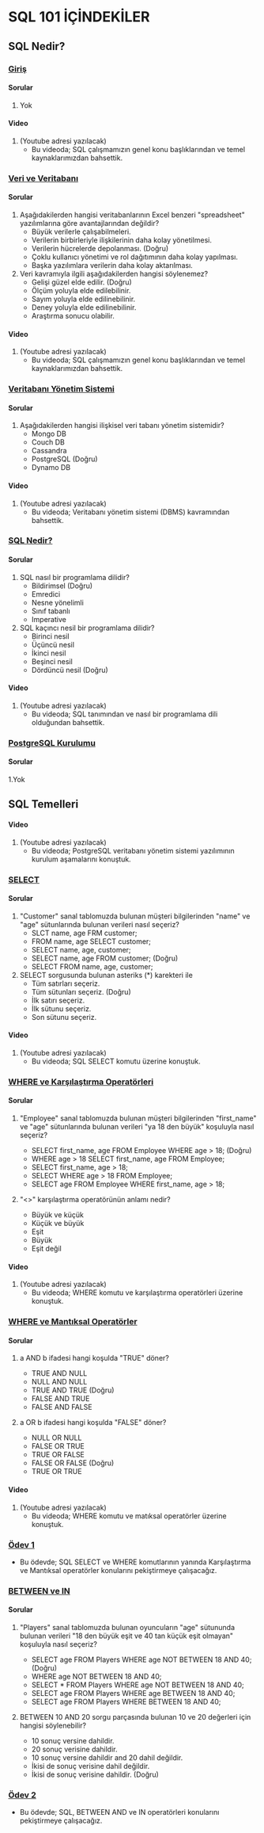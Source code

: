 # SQL 101 İÇİNDEKİLER

## SQL Nedir? 
### [Giriş](intro/)
#### Sorular
1. Yok

#### Video
1. (Youtube adresi yazılacak)
	- Bu videoda; SQL çalışmamızın genel konu başlıklarından ve temel kaynaklarımızdan bahsettik. 

### [Veri ve Veritabanı](DataAndDatabase/)
#### Sorular
1. Aşağıdakilerden hangisi veritabanlarının Excel benzeri "spreadsheet" yazılımlarına göre avantajlarından değildir?
	- Büyük verilerle çalışabilmeleri.
	- Verilerin birbirleriyle ilişkilerinin daha kolay yönetilmesi.
	- Verilerin hücrelerde depolanması. (Doğru)
	- Çoklu kullanıcı yönetimi ve rol dağıtımının daha kolay yapılması.
	- Başka yazılımlara verilerin daha kolay aktarılması.
2. Veri kavramıyla ilgili aşağıdakilerden hangisi söylenemez?
	- Gelişi güzel elde edilir. (Doğru)
	- Ölçüm yoluyla elde edilebilinir.
	- Sayım yoluyla elde edilinebilinir.
	- Deney yoluyla elde edilinebilinir.
	- Araştırma sonucu olabilir.

#### Video
1. (Youtube adresi yazılacak)
	- Bu videoda; SQL çalışmamızın genel konu başlıklarından ve temel kaynaklarımızdan bahsettik. 

### [Veritabanı Yönetim Sistemi](DatabaseManagementSystem/)
#### Sorular
1. Aşağıdakilerden hangisi ilişkisel veri tabanı yönetim sistemidir?
	- Mongo DB
	- Couch DB
	- Cassandra 
	- PostgreSQL (Doğru)
	- Dynamo DB


#### Video
1. (Youtube adresi yazılacak)
	- Bu videoda; Veritabanı yönetim sistemi (DBMS) kavramından bahsettik. 

### [SQL Nedir?](DatabaseManagementSystem/)
#### Sorular
1. SQL nasıl bir programlama dilidir?
	- Bildirimsel (Doğru)
	- Emredici
	- Nesne yönelimli
	- Sınıf tabanlı
	- Imperative
2. SQL kaçıncı nesil bir programlama dilidir?
	- Birinci nesil
	- Üçüncü nesil
	- İkinci nesil
	- Beşinci nesil
	- Dördüncü nesil (Doğru)


#### Video
1. (Youtube adresi yazılacak)
	- Bu videoda; SQL tanımından ve nasıl bir programlama dili olduğundan bahsettik.

### [PostgreSQL Kurulumu](InstallPostgresql/)
#### Sorular
1.Yok

## SQL Temelleri 
#### Video
1. (Youtube adresi yazılacak)
	- Bu videoda; PostgreSQL veritabanı yönetim sistemi yazılımının kurulum aşamalarını konuştuk.

### [SELECT](Select/)
#### Sorular
1. "Customer" sanal tablomuzda bulunan müşteri bilgilerinden "name" ve "age" sütunlarında bulunan verileri nasıl seçeriz?
	- SLCT name, age FRM customer;
	- FROM name, age SELECT customer;
	- SELECT name, age, customer;
	- SELECT name, age FROM customer; (Doğru)
	- SELECT FROM name, age, customer; 
2. SELECT sorgusunda bulunan asteriks (*) karekteri ile
	- Tüm satırları seçeriz.
	- Tüm sütunları seçeriz. (Doğru)
	- İlk satırı seçeriz.
	- İlk sütunu seçeriz.
	- Son sütunu seçeriz.


#### Video
1. (Youtube adresi yazılacak)
	- Bu videoda; SQL SELECT komutu üzerine konuştuk.

### [WHERE ve Karşılaştırma Operatörleri](WhereComparison/)
#### Sorular
1. "Employee" sanal tablomuzda bulunan müşteri bilgilerinden "first_name" ve "age" sütunlarında bulunan verileri "ya 18 den büyük" koşuluyla nasıl seçeriz?
	- SELECT first_name, age FROM Employee WHERE age > 18; (Doğru)
	- WHERE age > 18 SELECT first_name, age FROM Employee;
	- SELECT first_name, age > 18;
	- SELECT WHERE age > 18 FROM Employee;
	- SELECT age FROM Employee WHERE first_name, age > 18;
					
2. "<>" karşılaştırma operatörünün anlamı nedir?
	- Büyük ve küçük
	- Küçük ve büyük
	- Eşit
	- Büyük
	- Eşit değil
					

#### Video
1. (Youtube adresi yazılacak)
	- Bu videoda; WHERE komutu ve karşılaştırma operatörleri üzerine konuştuk.

### [WHERE ve Mantıksal Operatörler](WhereLogical/)
#### Sorular
1. a AND b ifadesi hangi koşulda "TRUE" döner?
	- TRUE AND NULL
	- NULL AND NULL
	- TRUE AND TRUE (Doğru)
	- FALSE AND TRUE
	- FALSE AND FALSE				
					
2. a OR b ifadesi hangi koşulda "FALSE" döner?
	- NULL OR NULL
	- FALSE OR TRUE
	- TRUE OR FALSE
	- FALSE OR FALSE (Doğru)
	- TRUE OR TRUE					
					

#### Video
1. (Youtube adresi yazılacak)
	- Bu videoda; WHERE komutu ve matıksal operatörler üzerine konuştuk.

### [Ödev 1](Odev1/)
- Bu ödevde; SQL SELECT ve WHERE komutlarının yanında Karşılaştırma ve Mantıksal operatörler konularını pekiştirmeye çalışacağız.

### [BETWEEN ve IN](BetweenAndIn/)
#### Sorular
1. "Players" sanal tablomuzda bulunan oyuncuların "age" sütununda bulunan verileri "18 den büyük eşit ve 40 tan küçük eşit olmayan" koşuluyla nasıl seçeriz?
	- SELECT age FROM Players WHERE age NOT BETWEEN 18 AND 40; (Doğru)
	- WHERE age NOT BETWEEN 18 AND 40;
	- SELECT * FROM Players WHERE age NOT BETWEEN 18 AND 40;
	- SELECT age FROM Players WHERE age BETWEEN 18 AND 40;
	- SELECT age FROM Players WHERE BETWEEN 18 AND 40;										
					
2. BETWEEN 10 AND 20 sorgu parçasında bulunan 10 ve 20 değerleri için hangisi söylenebilir?
	- 10 sonuç versine dahildir.
	- 20 sonuç verisine dahildir.
	- 10 sonuç versine dahildir and 20 dahil değildir.
	- İkisi de sonuç verisine dahil değildir.
	- İkisi de sonuç verisine dahildir. (Doğru)

### [Ödev 2](Odev2/)
- Bu ödevde; SQL, BETWEEN AND ve IN operatörleri konularını pekiştirmeye çalışacağız.					

